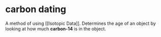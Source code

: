# carbon dating
A method of using [[Isotopic Data]]. Determines the age of an object by looking at how much **carbon-14** is in the object.